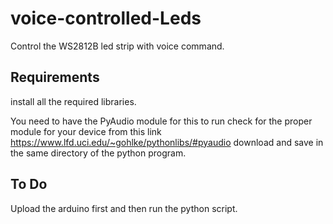 # voice-controlled-Leds
Control the WS2812B led strip with voice command.

## Requirements
install all the required libraries.

You need to have the PyAudio module for this to run check for the proper module for your device from this link https://www.lfd.uci.edu/~gohlke/pythonlibs/#pyaudio download and save in the same directory of the python program.

## To Do 
Upload the arduino first and then run the python script.